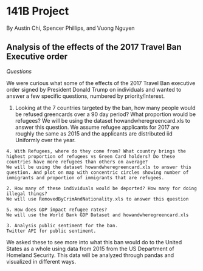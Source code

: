 # 141B Project
By Austin Chi, Spencer Phillips, and Vuong Nguyen
## Analysis of the effects of the 2017 Travel Ban Executive order
*Questions*

We were curious what some of the effects of the 2017 Travel Ban executive order signed by President Donald Trump on individuals and wanted to answer a few specific questions, numbered by priority/interest.
   
   1. Looking at the 7 countries targeted by the ban, how many people would be refused greencards over a 90 day period? What proportion would be refugees?
   We will be using the dataset howandwheregreencard.xls to answer this question. We assume refugee applicants for 2017 are roughly the same as 2015 and the applicants are distributed iid Uniformly over the year.
    
    4. With Refugees, where do they come from? What country brings the highest proportion of refugees vs Green Card holders? Do these countries have more refugees than others on average?
    We will be using the dataset howandwheregreencard.xls to answer this question. And plot on map with concentric circles showing number of immigrants and proportion of immigrants that are refugees.   

    2. How many of these individuals would be deported? How many for doing illegal things?
    We will use RemovedByCrimAndNationality.xls to answer this question
    
    5. How does GDP impact refugee rates?
    We will use the World Bank GDP Dataset and howandwheregreencard.xls

    3. Analysis public sentiment for the ban.
    Twitter API for public sentiment.

We asked these to see more into what this ban would do to the United States as a whole using data from 2015 from the US Department of Homeland Security. This data will be analyzed through pandas and visualized in different ways.






















